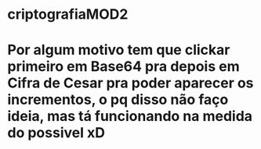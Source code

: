 # criptografiaMOD2
# Por algum motivo tem que clickar primeiro em Base64 pra depois em Cifra de Cesar pra poder aparecer os incrementos, o pq disso não faço ideia, mas tá funcionando na medida do possivel xD
